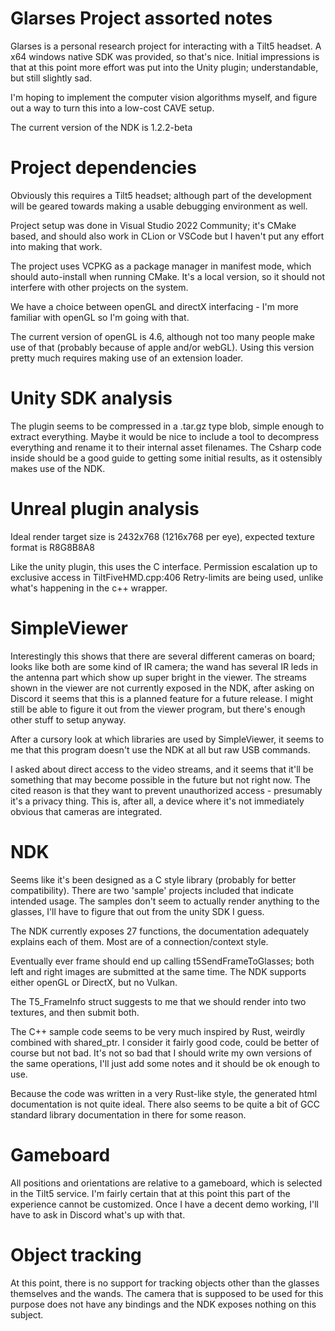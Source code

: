 # Glarses Project assorted notes
Glarses is a personal research project for interacting with a Tilt5 headset. A x64 windows native SDK was provided, so that's nice.
Initial impressions is that at this point more effort was put into the Unity plugin; understandable, but still slightly sad.

I'm hoping to implement the computer vision algorithms myself, and figure out a way to turn this into a low-cost CAVE setup.

The current version of the NDK is 1.2.2-beta

# Project dependencies
Obviously this requires a Tilt5 headset; although part of the development will be geared towards making a usable debugging environment as well.

Project setup was done in Visual Studio 2022 Community; it's CMake based, and should also work in CLion or VSCode but I haven't put any effort into making that work.

The project uses VCPKG as a package manager in manifest mode, which should auto-install when running CMake. It's a local version, so it should not interfere with other projects on the system.

We have a choice between openGL and directX interfacing - I'm more familiar with openGL so I'm going with that. 

The current version of openGL is 4.6, although not too many people make use of that (probably because of apple and/or webGL). Using this version pretty much requires making use of an extension loader.

# Unity SDK analysis
The plugin seems to be compressed in a .tar.gz type blob, simple enough to extract everything.
Maybe it would be nice to include a tool to decompress everything and rename it to their internal asset filenames.
The Csharp code inside should be a good guide to getting some initial results, as it ostensibly makes use of the NDK.

# Unreal plugin analysis
Ideal render target size is 2432x768 (1216x768 per eye), expected texture format is R8G8B8A8

Like the unity plugin, this uses the C interface. Permission escalation up to exclusive access in TiltFiveHMD.cpp:406
Retry-limits are being used, unlike what's happening in the c++ wrapper.

# SimpleViewer
Interestingly this shows that there are several different cameras on board; looks like both are some kind of IR camera; the wand has several IR leds in the antenna part which show up super bright in the viewer. 
The streams shown in the viewer are not currently exposed in the NDK, after asking on Discord it seems that this is a planned feature for a future release. I might still be able to figure it out from the viewer program, but there's enough other stuff to setup anyway.

After a cursory look at which libraries are used by SimpleViewer, it seems to me that this program doesn't use the NDK at all but raw USB commands.

I asked about direct access to the video streams, and it seems that it'll be something that may become possible in the future but not right now. The cited reason is that they want to prevent unauthorized access - presumably it's a privacy thing. This is, after all, a device where it's not immediately obvious that cameras are integrated.

# NDK 
Seems like it's been designed as a C style library (probably for better compatibility). There are two 'sample' projects included that indicate intended usage. The samples don't seem to actually render anything to the glasses, I'll have to figure that out from the unity SDK I guess.

The NDK currently exposes 27 functions, the documentation adequately explains each of them. Most are of a connection/context style. 

Eventually ever frame should end up calling t5SendFrameToGlasses; both left and right images are submitted at the same time. The NDK supports either openGL or DirectX, but no Vulkan.

The T5_FrameInfo struct suggests to me that we should render into two textures, and then submit both.

The C++ sample code seems to be very much inspired by Rust, weirdly combined with shared_ptr. I consider it fairly good code, could be better of course but not bad. It's not so bad that I should write my own versions of the same operations, I'll just add some notes and it should be ok enough to use.

Because the code was written in a very Rust-like style, the generated html documentation is not quite ideal. There also seems to be quite a bit of GCC standard library documentation in there for some reason.

# Gameboard
All positions and orientations are relative to a gameboard, which is selected in the Tilt5 service. I'm fairly certain that at this point this part of the experience cannot be customized. Once I have a decent demo working, I'll have to ask in Discord what's up with that.

# Object tracking
At this point, there is no support for tracking objects other than the glasses themselves and the wands. The camera that is supposed to be used for this purpose does not have any bindings and the NDK exposes nothing on this subject.